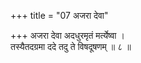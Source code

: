 +++
title = "07 अजरा देवा"

+++
अजरा देवा अदधुरमृतं मर्त्येष्वा ।  
तस्यैतदग्रमा ददे तदु ते विषदूषणम् ॥ ८ ॥
